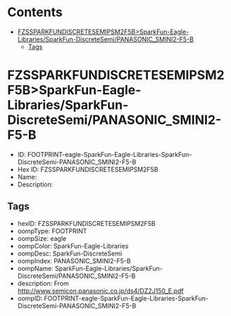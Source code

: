 



Contents
========

* [FZSSPARKFUNDISCRETESEMIPSM2F5B>SparkFun-Eagle-Libraries/SparkFun-DiscreteSemi/PANASONIC_SMINI2-F5-B](#fzssparkfundiscretesemipsm2f5bsparkfun-eagle-librariessparkfun-discretesemipanasonic_smini2-f5-b)
	* [Tags](#tags)

# FZSSPARKFUNDISCRETESEMIPSM2F5B>SparkFun-Eagle-Libraries/SparkFun-DiscreteSemi/PANASONIC_SMINI2-F5-B

- ID: FOOTPRINT-eagle-SparkFun-Eagle-Libraries-SparkFun-DiscreteSemi-PANASONIC_SMINI2-F5-B
- Hex ID: FZSSPARKFUNDISCRETESEMIPSM2F5B
- Name: 
- Description: 

## Tags

- hexID: FZSSPARKFUNDISCRETESEMIPSM2F5B
- oompType: FOOTPRINT
- oompSize: eagle
- oompColor: SparkFun-Eagle-Libraries
- oompDesc: SparkFun-DiscreteSemi
- oompIndex: PANASONIC_SMINI2-F5-B
- oompName: SparkFun-Eagle-Libraries/SparkFun-DiscreteSemi/PANASONIC_SMINI2-F5-B
- description: From http://www.semicon.panasonic.co.jp/ds4/DZ2J150_E.pdf
- oompID: FOOTPRINT-eagle-SparkFun-Eagle-Libraries-SparkFun-DiscreteSemi-PANASONIC_SMINI2-F5-B
